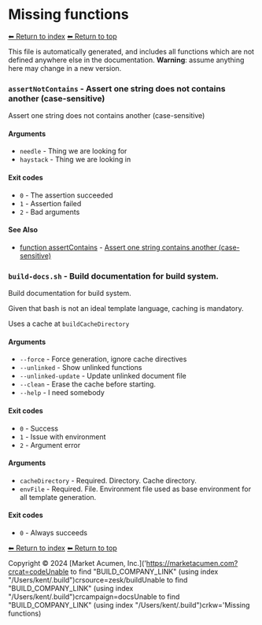 # Missing functions

[⬅ Return to index](index.md)
[⬅ Return to top](../index.md)

This file is automatically generated, and includes all functions which are not defined anywhere else in the documentation. **Warning**: assume anything here may change in a new version. 


### `assertNotContains` - Assert one string does not contains another (case-sensitive)

Assert one string does not contains another (case-sensitive)

#### Arguments

- `needle` - Thing we are looking for
- `haystack` - Thing we are looking in

#### Exit codes

- `0` - The assertion succeeded
- `1` - Assertion failed
- `2` - Bad arguments

#### See Also

- [function assertContains](./docs/tools/assert.md) - [Assert one string contains another (case-sensitive)](https://github.com/zesk/build/blob/main/bin/build/tools/assert.sh#L159)

### `build-docs.sh` - Build documentation for build system.

Build documentation for build system.

Given that bash is not an ideal template language, caching is mandatory.

Uses a cache at `buildCacheDirectory`

#### Arguments

- `--force` - Force generation, ignore cache directives
- `--unlinked` - Show unlinked functions
- `--unlinked-update` - Update unlinked document file
- `--clean` - Erase the cache before starting.
- `--help` - I need somebody

#### Exit codes

- `0` - Success
- `1` - Issue with environment
- `2` - Argument error

#### Arguments

- `cacheDirectory` - Required. Directory. Cache directory.
- `envFile` - Required. File. Environment file used as base environment for all template generation.

#### Exit codes

- `0` - Always succeeds

[⬅ Return to index](index.md)
[⬅ Return to top](../index.md)

Copyright &copy; 2024 [Market Acumen, Inc.](\'https://marketacumen.com?crcat=codeUnable to find "BUILD_COMPANY_LINK" (using index "/Users/kent/.build")crsource=zesk/buildUnable to find "BUILD_COMPANY_LINK" (using index "/Users/kent/.build")crcampaign=docsUnable to find "BUILD_COMPANY_LINK" (using index "/Users/kent/.build")crkw=\'Missing functions)
